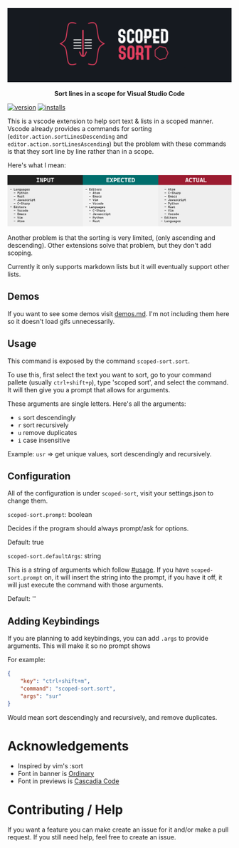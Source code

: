 <p align="center">
    <img src="assets/banner.png" alt="banner: scoped sort" />
</p>

<p align="center"><b>Sort lines in a scope for Visual Studio Code</b></p>

[![version](https://vsmarketplacebadge.apphb.com/version/karizma.scoped-sort.svg)](https://marketplace.visualstudio.com/items?itemName=karizma.scoped-sort)
[![installs](https://vsmarketplacebadge.apphb.com/installs-short/karizma.scoped-sort.svg)](https://marketplace.visualstudio.com/items?itemName=karizma.scoped-sort)

This is a vscode extension to help sort text & lists in a scoped manner. Vscode
already provides a commands for sorting (`editor.action.sortLinesDescending` and
`editor.action.sortLinesAscending`) but the problem with these commands is that
they sort line by line rather than in a scope.

Here's what I mean:

![the problem with vscode's implementation](assets/non-scope-problem.png)

Another problem is that the sorting is very limited, (only ascending and descending). Other extensions solve that problem,
but they don't add scoping.

Currently it only supports markdown lists but it will eventually support other lists.

## Demos

If you want to see some demos visit [demos.md](demos.md). I'm not including them
here so it doesn't load gifs unnecessarily.

## Usage

This command is exposed by the command `scoped-sort.sort`.

To use this, first select the text you want to sort, go to your command pallete
(usually `ctrl+shift+p`), type 'scoped sort', and select the command. It will
then give you a prompt that allows for arguments.

These arguments are single letters. Here's all the arguments:

<!-- prettier-ignore -->
- `s` sort descendingly
- `r` sort recursively
- `u` remove duplicates
- `i` case insensitive

Example: `usr` => get unique values, sort descendingly and recursively.

## Configuration

All of the configuration is under `scoped-sort`, visit your settings.json to change them.

`scoped-sort.prompt`: boolean

Decides if the program should always prompt/ask for options.

Default: true

`scoped-sort.defaultArgs`: string

This is a string of arguments which follow [#usage](#usage). If you have
`scoped-sort.prompt` on, it will insert the string into the prompt, if you have
it off, it will just execute the command with those arguments.

Default: ''

## Adding Keybindings

If you are planning to add keybindings, you can add `.args` to provide arguments. This will make it so no prompt shows

For example:

```json
{
    "key": "ctrl+shift+m",
    "command": "scoped-sort.sort",
    "args": "sur"
}
```

Would mean sort descendingly and recursively, and remove duplicates.

# Acknowledgements

<!-- prettier-ignore -->
- Inspired by vim's :sort
- Font in banner is [Ordinary](https://www.dafont.com/ordinary.font)
- Font in previews is [Cascadia Code](https://github.com/microsoft/cascadia-code)

# Contributing / Help

If you want a feature you can make create an issue for it and/or make a pull
request. If you still need help, feel free to create an issue.
